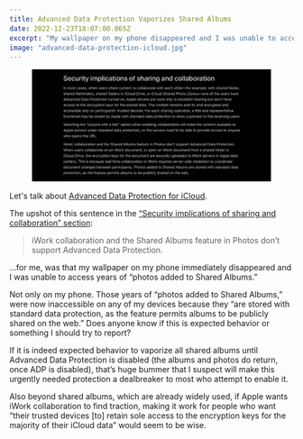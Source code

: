 ```yaml
---
title: Advanced Data Protection Vaporizes Shared Albums
date: 2022-12-23T18:07:00.865Z
excerpt: "My wallpaper on my phone disappeared and I was unable to access years of shared albums on any of my devices."
image: "advanced-data-protection-icloud.jpg"
---
```


<figure class="mw848">
<a href="https://support.apple.com/guide/security/advanced-data-protection-for-icloud-sec973254c5f/web#secdd4a5beab">
<img
  src="security-implications-sharing-collaboration.jpg"
  alt="Security implications of sharing and collaboration section of Apple support documentation"
/>
</a>
<figcaption>

</figcaption>
</figure>

Let's talk about [Advanced Data Protection for iCloud](https://support.apple.com/guide/security/advanced-data-protection-for-icloud-sec973254c5f/web).

The upshot of this sentence in the [“Security implications of sharing and collaboration” section](https://support.apple.com/guide/security/advanced-data-protection-for-icloud-sec973254c5f/web#secdd4a5beab): 

> iWork collaboration and the Shared Albums feature in Photos don’t support Advanced Data Protection.

…for me, was that my wallpaper on my phone immediately disappeared and I was unable to access years of “photos added to Shared Albums.”

Not only on my phone. Those  years of “photos added to Shared Albums,” were now inaccessible on any of my devices because they “are stored with standard data protection, as the feature permits albums to be publicly shared on the web.” Does anyone know if this is expected behavior or something I should try to report?

If it is indeed expected behavior to vaporize all shared albums until Advanced Data Protection is disabled (the albums and photos do return, once ADP is disabled), that’s huge bummer that I suspect will make this urgently needed protection a dealbreaker to most who attempt to enable it.

Also beyond shared albums, which are already widely used, if Apple wants iWork collaboration to find traction, making it work for people who want “their trusted devices [to] retain sole access to the encryption keys for the majority of their iCloud data” would seem to be wise.
